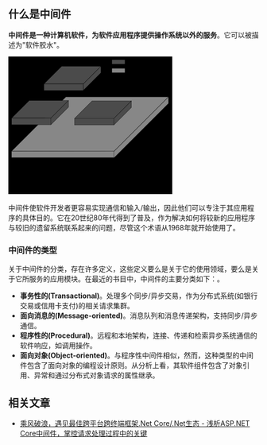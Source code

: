 ## 什么是中间件

**中间件是一种计算机软件，为软件应用程序提供操作系统以外的服务**。它可以被描述为"软件胶水"。

![](./Assets/2022-10-12-15-52-12.png)

中间件使软件开发者更容易实现通信和输入/输出，因此他们可以专注于其应用程序的具体目的。它在20世纪80年代得到了普及，作为解决如何将较新的应用程序与较旧的遗留系统联系起来的问题，尽管这个术语从1968年就开始使用了。

### 中间件的类型

关于中间件的分类，存在许多定义，这些定义要么是关于它的使用领域，要么是关于它所服务的应用模块。在最近的书目中，中间件的主要分类如下：。

- **事务性的(Transactional)**。处理多个同步/异步交易，作为分布式系统(如银行交易或信用卡支付)的相关请求集群。
- **面向消息的(Message-oriented)**。消息队列和消息传递架构，支持同步/异步通信。
- **程序性的(Procedural)**。远程和本地架构，连接、传递和检索异步系统通信的软件响应，如调用操作。
- **面向对象(Object-oriented)**。与程序性中间件相似，然而，这种类型的中间件包含了面向对象的编程设计原则。从分析上看，其软件组件包含了对象引用、异常和通过分布式对象请求的属性继承。

## 相关文章

* [乘风破浪，遇见最佳跨平台跨终端框架.Net Core/.Net生态 - 浅析ASP.NET Core中间件，掌控请求处理过程中的关键](https://www.cnblogs.com/taylorshi/p/16774190.html)